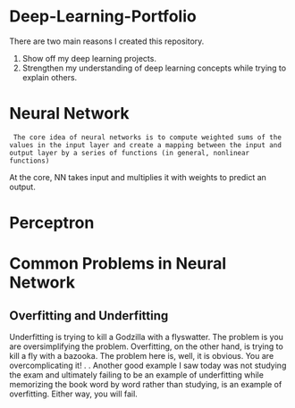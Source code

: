 # Deep-Learning-Portfolio
There are two main reasons I created this repository.
1) Show off my deep learning projects.
2) Strengthen my understanding of deep learning concepts while trying to explain others. 


# Neural Network

` The core idea of neural networks is to compute weighted sums of the values in the input layer and create a mapping between the input and output layer by a series of functions (in general, nonlinear functions)`

At the core, NN takes input and multiplies it with weights to predict an output. 


# Perceptron

# Common Problems in Neural Network

## Overfitting and Underfitting

Underfitting is trying to kill a Godzilla with a flyswatter. The problem is you are oversimplifying the problem. Overfitting, on the other hand, is trying to kill a fly with a bazooka. The problem here is, well, it is obvious. You are overcomplicating it!
.
.
Another good example I saw today was not studying the exam and ultimately failing to be an example of underfitting while memorizing the book word by word rather than studying, is an example of overfitting. Either way, you will fail.

